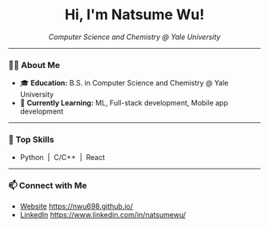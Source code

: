<!-- Hi there 👋 -->

<h1 align="center">Hi, I'm Natsume Wu!</h1>

<p align="center">
  <em><!-- Add a short tagline or your profession here, e.g.: -->
  Computer Science and Chemistry @ Yale University
  </em>
</p>

---

### 🧑‍💻 About Me

- 🎓 **Education:** B.S. in Computer Science and Chemistry @ Yale University
- 🌱 **Currently Learning:** ML, Full-stack development, Mobile app development
<!-- - 📝 **Bio:** -->

---

### 🚀 Top Skills

<!-- List your key skills here. Example: -->
- Python &nbsp;|&nbsp; C/C++ &nbsp;|&nbsp; React
<!-- Add more! -->

---

### 📫 Connect with Me

<!-- Add your social links below (remove those you don't use): -->
- [Website](#) https://nwu698.github.io/
- [LinkedIn](#)  https://www.linkedin.com/in/natsumewu/
<!-- - [Personal Website](#)  --> 
<!-- - [Email](mailto:your.email@example.com) -->


<!-- Optionally, add badges, visitors count, or other sections as you see fit! -->

